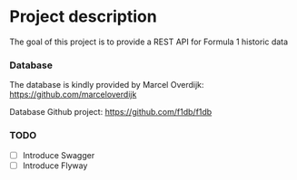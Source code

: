 # Project description
The goal of this project is to provide a REST API
for Formula 1 historic data

### Database
The database is kindly provided by Marcel Overdijk: https://github.com/marceloverdijk

Database Github project: https://github.com/f1db/f1db

### TODO
- [ ] Introduce Swagger
- [ ] Introduce Flyway